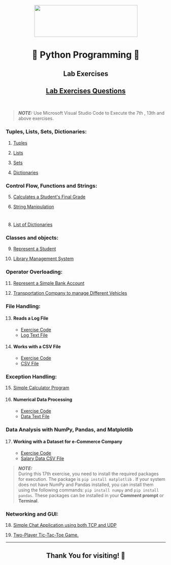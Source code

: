 <br/>
<div align="center"><img align="center" src="https://www.python.org/static/community_logos/python-logo-generic.svg" height="100" width="325" /></div>
<h1 align="center">🚀 Python Programming 📖</h1>

<h2 align="center"> Lab Exercises </h2>

<div align="center" ><h2><a href="./QUESTIONS.md">Lab Exercises Questions</a></h2><br/></div>

> **_NOTE:_**  Use Microsoft Visual Studio Code to Execute the 7th , 13th and  above exercises.

### Tuples, Lists, Sets, Dictionaries:

1. [Tuples](./Exercise/1.py)

2. [Lists](./Exercise/2.py)

3. [Sets](./Exercise/3.py)

4. [Dictionaries](./Exercise/4.py)

### Control Flow, Functions and Strings:

5. [Calculates a Student's Final Grade](./Exercise/5.py)

6. [String Manipulation](./Exercise/6.py)
#
8. [List of Dictionaries](./Exercise/8.py)

### Classes and objects:

9. [Represent a Student](./Exercise/9.py)

10. [Library Management System](./Exercise/10.py)

### Operator Overloading:

11. [Represent a Simple Bank Account](./Exercise/11.py)

12. [Transportation Company to manage Different Vehicles](./Exercise/12.py)

### File Handling:

13. #### Reads a Log File
    - [Exercise Code](./Exercise/13.py)
    - [Log Text File](./Exercise/log_file.txt)

14. #### Works with a CSV File
    - [Exercise Code](./Exercise/14.py)
    - [CSV File](./Exercise/employee_data.csv)

### Exception Handling:

15. [Simple Calculator Program](./Exercise/15.py)

16. #### Numerical Data Processing
    - [Exercise Code](./Exercise/16.py)
    - [Data Text File](./Exercise/data.txt)

### Data Analysis with NumPy, Pandas, and Matplotlib

17. #### Working with a Dataset for e-Commerce Company
    - [Exercise Code](./Exercise/17.py)
    - [Salary Data CSV File](./Exercise/sales_data.csv)
 > **_NOTE:_**   
During this 17th exercise, you need to install the required packages for execution. The package is  <code>pip install matplotlib</code> . If your system does not have NumPy and Pandas installed, you can install them using the following commands: <code>pip install numpy</code> and <code>pip install pandas</code>. These packages can be installed in your <b>Comment prompt</b> or <b>Terminal</b>.

### Networking and GUI:

18. [Simple Chat Application using both TCP and UDP](./Exercise/18.py)

19. [Two-Player Tic-Tac-Toe Game.](./Exercise/19.py)

***
<div align="center" ><h2>Thank You for visiting! 🙏</h2></div>
